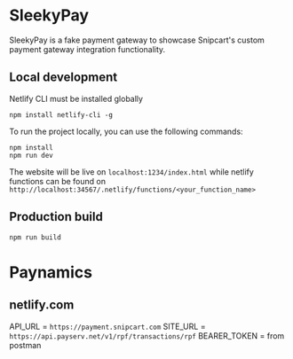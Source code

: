 # SleekyPay
SleekyPay is a fake payment gateway to showcase Snipcart's custom payment gateway integration functionality.

## Local development

Netlify CLI must be installed globally

    npm install netlify-cli -g

To run the project locally, you can use the following commands:
```
npm install
npm run dev
```
The website will be live on `localhost:1234/index.html` while netlify functions can be found on `http://localhost:34567/.netlify/functions/<your_function_name>`

## Production build
```
npm run build
```



# Paynamics


## netlify.com

API_URL = `https://payment.snipcart.com`
SITE_URL = `https://api.payserv.net/v1/rpf/transactions/rpf`
BEARER_TOKEN = from postman

##